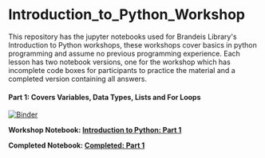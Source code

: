 # Introduction_to_Python_Workshop

This repository has the jupyter notebooks used for Brandeis Library's Introduction to Python workshops, these workshops cover basics in python programming and assume no previous programming experience. Each lesson has two notebook versions, one for the workshop which has incomplete code boxes for participants to practice the material and a completed version containing all answers.  

#### Part 1: Covers Variables, Data Types, Lists and For Loops
[![Binder](https://mybinder.org/badge_logo.svg)](https://mybinder.org/v2/gh/sbhagerty/Introduction_to_Python_Workshop/master)

<b>Workshop Notebook: [Introduction to Python: Part 1](Intro_to_Python_Part1.ipynb)</b>

<b>Completed Notebook: [Completed: Part 1](Intro_to_Python_Part1-COMPLETE.ipynb)</b>

